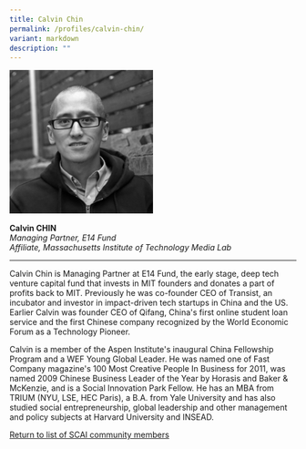 ```yaml
---
title: Calvin Chin
permalink: /profiles/calvin-chin/
variant: markdown
description: ""
---
```

<div style="width:50%"><img src="/images/People/calvin_chin.jpeg" alt="Calvin Chin"></div>

**Calvin CHIN**<br>*Managing Partner, E14 Fund*<br>*Affiliate, Massachusetts Institute of Technology Media Lab*<br>

---

Calvin Chin is Managing Partner at E14 Fund, the early stage, deep tech venture capital fund that invests in MIT founders and donates a part of profits back to MIT. Previously he was co-founder CEO of Transist, an incubator and investor in impact-driven tech startups in China and the US. Earlier Calvin was founder CEO of Qifang, China's first online student loan service and the first Chinese company recognized by the World Economic Forum as a Technology Pioneer. 

Calvin is a member of the Aspen Institute's inaugural China Fellowship Program and a WEF Young Global Leader. He was named one of Fast Company magazine's 100 Most Creative People In Business for 2011, was named 2009 Chinese Business Leader of the Year by Horasis and Baker &amp; McKenzie, and is a Social Innovation Park Fellow. He has an MBA from TRIUM (NYU, LSE, HEC Paris), a B.A. from Yale University and has also studied social entrepreneurship, global leadership and other management and policy subjects at Harvard University and INSEAD.

[Return to list of SCAI community members](/community)